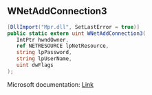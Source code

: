 ## WNetAddConnection3

```csharp
[DllImport("Mpr.dll", SetLastError = true)]
public static extern uint WNetAddConnection3(
   IntPtr hwndOwner,
   ref NETRESOURCE lpNetResource,
   string lpPassword,
   string lpUserName,
   uint dwFlags
);
```

Microsoft documentation: [Link](https://docs.microsoft.com/en-us/windows/win32/api/winnetwk/nf-winnetwk-wnetaddconnection3a)
